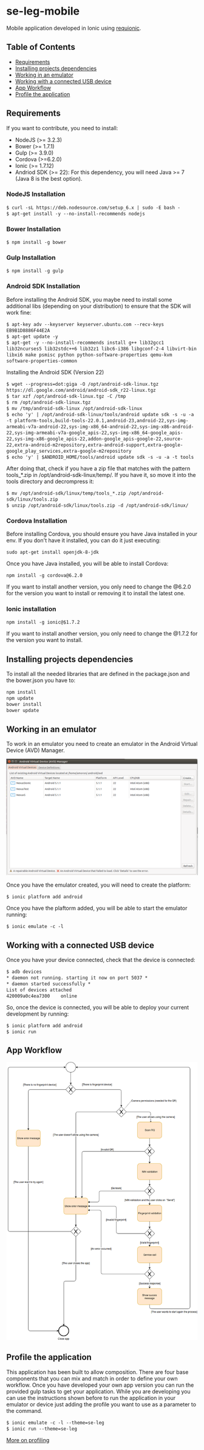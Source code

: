 # se-leg-mobile

Mobile application developed in Ionic using [requionic](https://www.npmjs.com/package/generator-requionic).

## Table of Contents
  - [Requirements](#requirements)
  - [Installing projects dependencies](#installing-projects-dependencies)
  - [Working in an emulator](#working-in-an-emulator)
  - [Working with a connected USB device](working-with-a-connected-usb-device)
  - [App Workflow](#app-workflow)
  - [Profile the application](#profile-the-application)
  
## Requirements

If you want to contribute, you need to install:

  - NodeJS (>= 3.2.3)
  - Bower (>= 1.7.1)
  - Gulp (>= 3.9.0)
  - Cordova (>=6.2.0)
  - Ionic (>= 1.7.12)
  - Andriod SDK (>= 22): For this dependency, you will need Java >= 7 (Java 8 is the best option).
  
### NodeJS Installation

```
$ curl -sL https://deb.nodesource.com/setup_6.x | sudo -E bash -
$ apt-get install -y --no-install-recommends nodejs
```

### Bower Installation

```
$ npm install -g bower
```

### Gulp Installation

```
$ npm install -g gulp
```

### Android SDK Installation

Before installing the Android SDK, you maybe need to install some additional libs (depending on your distribution) to ensure that the SDK will work fine:

```
$ apt-key adv --keyserver keyserver.ubuntu.com --recv-keys EB9B1D8886F44E2A
$ apt-get update -y
$ apt-get -y --no-install-recommends install g++ lib32gcc1 lib32ncurses5 lib32stdc++6 lib32z1 libc6-i386 libgconf-2-4 libvirt-bin libxi6 make psmisc python python-software-properties qemu-kvm software-properties-common
```
Installing the Android SDK (Version 22)

```
$ wget --progress=dot:giga -O /opt/android-sdk-linux.tgz https://dl.google.com/android/android-sdk_r22-linux.tgz
$ tar xzf /opt/android-sdk-linux.tgz -C /tmp
$ rm /opt/android-sdk-linux.tgz
$ mv /tmp/android-sdk-linux /opt/android-sdk-linux
$ echo 'y' | /opt/android-sdk-linux/tools/android update sdk -s -u -a -t platform-tools,build-tools-22.0.1,android-23,android-22,sys-img-armeabi-v7a-android-22,sys-img-x86_64-android-22,sys-img-x86-android-22,sys-img-armeabi-v7a-google_apis-22,sys-img-x86_64-google_apis-22,sys-img-x86-google_apis-22,addon-google_apis-google-22,source-22,extra-android-m2repository,extra-android-support,extra-google-google_play_services,extra-google-m2repository
$ echo 'y' | $ANDROID_HOME/tools/android update sdk -s -u -a -t tools
```

After doing that, check if you have a zip file that matches with the pattern tools_*.zip in /opt/android-sdk-linux/temp/. If you have it, so move it into the tools directory and decrompress it:

```
$ mv /opt/android-sdk/linux/temp/tools_*.zip /opt/android-sdk/linux/tools.zip
$ unzip /opt/android-sdk/linux/tools.zip -d /opt/android-sdk/linux/
```

### Cordova Installation

Before installing Cordova, you should ensure you  have Java installed in your env. If you don't have it installed, you can do it just executing:

```
sudo apt-get install openjdk-8-jdk
```

Once you have Java installed, you will be able to install Cordova:

```
npm install -g cordova@6.2.0
```

If you want to install another version, you only need to change the @6.2.0 for the version you want to install or removing it to install the latest one.

### Ionic installation

```
npm install -g ionic@$1.7.2
```

If you want to install another version, you only need to change the @1.7.2 for the version you want to install.


## Installing projects dependencies
 
 To install all the needed libraries that are defined in the package.json and the bower.json you have to:
 
 ```
npm install
npm update
bower install
bower update
```

## Working in an emulator

To work in an emulator you need to create an emulator in the Android Virtual Device (AVD) Manager.

<img src="github-imgs/android-avd.png" width="700" />

Once you have the emulator created, you will need to create the platform:

 ```
$ ionic platform add android
```

Once you have the plaftorm added, you will be able to start the emulator running:

 ```
$ ionic emulate -c -l
```

## Working with a connected USB device

Once you have your device connected, check that the device is connected:

```
$ adb devices
* daemon not running. starting it now on port 5037 *
* daemon started successfully *
List of devices attached 
420009a0c4ea7300	online
```

So, once the device is connected, you will be able to deploy your current development by running:


```
$ ionic platform add android
$ ionic run
```

## App Workflow

<img src="github-imgs/se-leg-workflow.png" />

## Profile the application

This application has been built to allow composition. There are four base components that you can mix and match in order to define your own workflow. Once you have developed your own app version you can run the provided gulp tasks to get your application. While you are developing you can use the instructions shown before to run the application in your emulator or device just adding the profile you want to use as a parameter to the command.

```
$ ionic emulate -c -l --theme=se-leg
$ ionic run --theme=se-leg
```


[More on profiling](doc/PROFILES.md)

